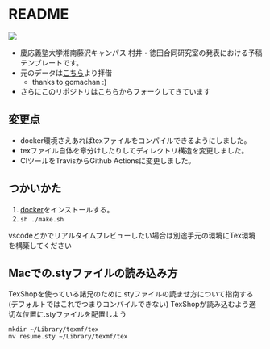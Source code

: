# README
![](https://github.com/im-neko/yokou-template/workflows/.github/workflows/main.yml/badge.svg)
* 慶応義塾大学湘南藤沢キャンパス 村井・徳田合同研究室の発表における予稿テンプレートです。
* 元のデータは[こちら](https://gist.github.com/ntddk/f842cabe4298a2f988b9)より拝借
    - thanks to gomachan :)
* さらにこのリポジトリは[こちら](https://github.com/sfc-rg/yokou-template)からフォークしてきています

## 変更点
- docker環境さえあればtexファイルをコンパイルできるようにしました。
- texファイル自体を章分けしたりしてディレクトリ構造を変更しました。
- CIツールをTravisからGithub Actionsに変更しました。


## つかいかた
1. [docker](http://docs.docker.jp/engine/installation/)をインストールする。
2. `sh ./make.sh`

vscodeとかでリアルタイムプレビューしたい場合は別途手元の環境にTex環境を構築してください

## Macでの.styファイルの読み込み方
TexShopを使っている諸兄のために.styファイルの読ませ方について指南する(デフォルトではこれでつまりコンパイルできない)
TexShopが読み込むよう適切な位置に.styファイルを配置しよう
```
mkdir ~/Library/texmf/tex
mv resume.sty ~/Library/texmf/tex
```
